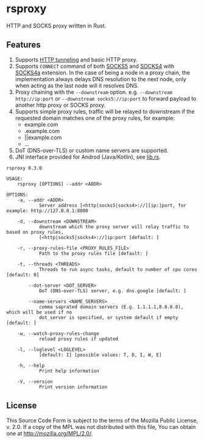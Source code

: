 rsproxy
=======

HTTP and SOCKS proxy written in Rust.

Features
--------

1. Supports [HTTP tunneling](https://en.wikipedia.org/wiki/HTTP_tunnel) and basic HTTP proxy.
2. Supports `CONNECT` command of both [SOCKS5](https://www.rfc-editor.org/rfc/rfc1928) and [SOCKS4](https://www.openssh.com/txt/socks4.protocol) with [SOCKS4a](https://www.openssh.com/txt/socks4a.protocol) extension. In the case of being a node in a proxy chain, the implementation always delays DNS resolution to the next node, only when acting as the last node will it resolves DNS.
2. Proxy chaining with the `--downstream` option. e.g. `--downstream http://ip:port` or `--downstream socks5://ip:port` to forward payload to another http proxy or SOCKS proxy.
3. Supports simple proxy rules, traffic will be relayed to downstream if the requested domain matches one of the proxy rules, for example:
    * example.com
    * .example.com
    * ||example.com
    * ...
4. DoT (DNS-over-TLS) or custom name servers are supported.
5. JNI interface provided for Androd (Java/Kotlin), see [lib.rs](https://github.com/neevek/rsproxy/blob/master/src/lib.rs).


```
rsproxy 0.3.0

USAGE:
    rsproxy [OPTIONS] --addr <ADDR>

OPTIONS:
    -a, --addr <ADDR>
            Server address [<http|socks5|socks4>://][ip:]port, for example: http://127.0.0.1:8000

    -d, --downstream <DOWNSTREAM>
            downstream which the proxy server will relay traffic to based on proxy rules,
            [<http|socks5|socks4>://]ip:port [default: ]

    -r, --proxy-rules-file <PROXY_RULES_FILE>
            Path to the proxy rules file [default: ]

    -t, --threads <THREADS>
            Threads to run async tasks, default to number of cpu cores [default: 0]

        --dot-server <DOT_SERVER>
            DoT (DNS-over-TLS) server, e.g. dns.google [default: ]

        --name-servers <NAME_SERVERS>
            comma saprated domain servers (E.g. 1.1.1.1,8.8.8.8), which will be used if no
            dot_server is specified, or system default if empty [default: ]

    -w, --watch-proxy-rules-change
            reload proxy rules if updated

    -l, --loglevel <LOGLEVEL>
            [default: I] [possible values: T, D, I, W, E]

    -h, --help
            Print help information

    -V, --version
            Print version information
```

License
-------

This Source Code Form is subject to the terms of the Mozilla Public
License, v. 2.0. If a copy of the MPL was not distributed with this
file, You can obtain one at http://mozilla.org/MPL/2.0/.
